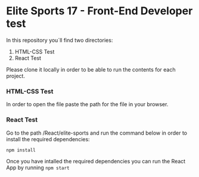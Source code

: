 # Elite Sports 17 - Front-End Developer test 	

In this repository you´ll find two directories:
1. HTML-CSS Test
2. React Test

Please clone it locally in order to be able to run the contents for each project.

### HTML-CSS Test

In order to open the file paste the path for the file in your browser.

### React Test

Go to the path /React/elite-sports and run the command below in order to install the required dependencies:

```npm install``` 

Once you have intalled the required dependencies you can run the React App by running `npm start`